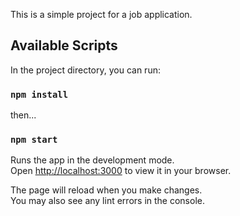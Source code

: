 This is a simple project for a job application. 

## Available Scripts

In the project directory, you can run:
### `npm install`

then...

### `npm start`

Runs the app in the development mode.\
Open [http://localhost:3000](http://localhost:3000) to view it in your browser.

The page will reload when you make changes.\
You may also see any lint errors in the console.

